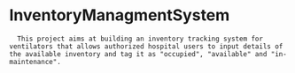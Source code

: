 # InventoryManagmentSystem
      This project aims at building an inventory tracking system for ventilators that allows authorized hospital users to input details of the available inventory and tag it as "occupied", "available" and "in-maintenance".
